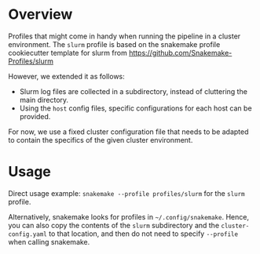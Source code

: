 Overview
============

Profiles that might come in handy when running the pipeline in a cluster environment.
The `slurm` profile is based on the snakemake profile cookiecutter template for slurm from
https://github.com/Snakemake-Profiles/slurm

However, we extended it as follows:
 - Slurm log files are collected in a subdirectory, instead of cluttering the main directory.
 - Using the `host` config files, specific configurations for each host can be provided.

For now, we use a fixed cluster configuration file that needs to be adapted to contain
the specifics of the given cluster environment.

Usage
============

Direct usage example: `snakemake --profile profiles/slurm` for the `slurm` profile.

Alternatively, snakemake looks for profiles in `~/.config/snakemake`. Hence, you can also copy
the contents of the `slurm` subdirectory and the `cluster-config.yaml` to that location,
and then do not need to specify `--profile` when calling snakemake.
